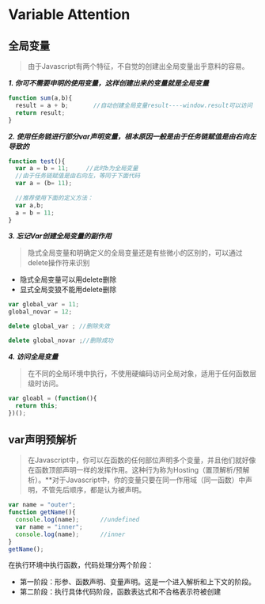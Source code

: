 # Variable Attention

## 全局变量

> 由于Javascript有两个特征，不自觉的创建出全局变量出乎意料的容易。

***1. 你可不需要申明的使用变量，这样创建出来的变量就是全局变量***

```javascript
function sum(a,b){
  result = a + b;       //自动创建全局变量result----window.result可以访问
  return result;
}
```

***2. 使用任务链进行部分var声明变量，根本原因一般是由于任务链赋值是由右向左导致的***

```javascript
function test(){
  var a = b = 11;     //此时b为全局变量
  //由于任务链赋值是由右向左，等同于下面代码
  var a = (b= 11);
  
  //推荐使用下面的定义方法：
  var a,b;
  a = b = 11;
}

```

***3. 忘记Var创建全局变量的副作用***
> 隐式全局变量和明确定义的全局变量还是有些微小的区别的，可以通过delete操作符来识别
+ 隐式全局变量可以用delete删除
+ 显式全局变狼不能用delete删除

```javascript
var global_var = 11;
global_novar = 12;

delete global_var ; //删除失效

delete global_novar ;//删除成功

```

***4. 访问全局变量***
> 在不同的全局环境中执行，不使用硬编码访问全局对象，适用于任何函数层级时访问。

```javascript
var gloabl = (function(){
  return this;
})();
```

## var声明预解析

> 在Javascript中，你可以在函数的任何部位声明多个变量，并且他们就好像在函数顶部声明一样的发挥作用。这种行为称为Hosting（置顶解析/预解析）。**对于Javascript中，你的变量只要在同一作用域（同一函数）中声明，不管先后顺序，都是认为被声明。

```javascript
var name = "outer";
function getName(){
  console.log(name);      //undefined
  var name = "inner";
  console.log(name);      //inner
}
getName();
```

在执行环境中执行函数，代码处理分两个阶段：
+ 第一阶段：形参、函数声明、变量声明。这是一个进入解析和上下文的阶段。
+ 第二阶段：执行具体代码阶段，函数表达式和不合格表示符被创建



